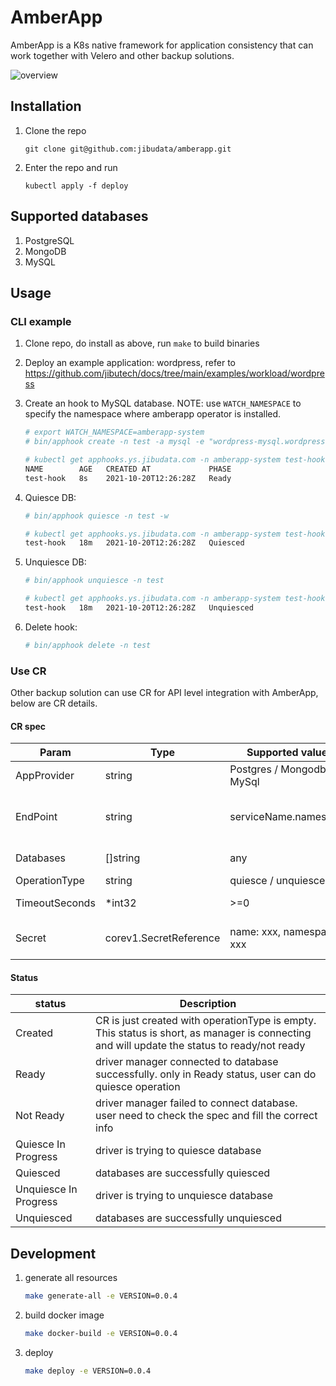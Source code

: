 # AmberApp

AmberApp is a K8s native framework for application consistency that can work together with Velero and other backup solutions.

![overview](https://gitee.com/jibutech/tech-docs/raw/master/images/amberapp-architecture.png)

## Installation

1. Clone the repo

    `git clone git@github.com:jibudata/amberapp.git`

2. Enter the repo and run

    `kubectl apply -f deploy`

## Supported databases

1. PostgreSQL
2. MongoDB
3. MySQL

## Usage

### CLI example

1. Clone repo, do install as above, run `make` to build binaries
2. Deploy an example application: wordpress, refer to <https://github.com/jibutech/docs/tree/main/examples/workload/wordpress>
3. Create an hook to MySQL database. NOTE: use `WATCH_NAMESPACE` to specify the namespace where amberapp operator is installed.

    ```bash
    # export WATCH_NAMESPACE=amberapp-system
    # bin/apphook create -n test -a mysql -e "wordpress-mysql.wordpress" -u root -p passw0rd --databases mysql

    # kubectl get apphooks.ys.jibudata.com -n amberapp-system test-hook
    NAME        AGE   CREATED AT             PHASE
    test-hook   8s    2021-10-20T12:26:28Z   Ready
    ```

4. Quiesce DB:

    ```bash
    # bin/apphook quiesce -n test -w

    # kubectl get apphooks.ys.jibudata.com -n amberapp-system test-hook
    test-hook   18m   2021-10-20T12:26:28Z   Quiesced
    ```

5. Unquiesce DB:

    ```bash
    # bin/apphook unquiesce -n test

    # kubectl get apphooks.ys.jibudata.com -n amberapp-system test-hook
    test-hook   18m   2021-10-20T12:26:28Z   Unquiesced
    ```

6. Delete hook:

    ```bash
    # bin/apphook delete -n test
    ```

### Use CR

Other backup solution can use CR for API level integration with AmberApp, below are CR details.

#### CR spec

| Param | Type | Supported values | Description |
| ----------- | ----------- | ----------- | ----------- |
| AppProvider| string| Postgres / Mongodb / MySql| DB type|
| EndPoint | string | serviceName.namespace |Endpoint to connect the applicatio service|
|Databases | []string | any | database name array|
|OperationType | string | quiesce / unquiesce ||
|TimeoutSeconds | *int32 | >=0 | timeout of operation|
|Secret |corev1.SecretReference | name: xxx, namespace: xxx | Secret to access the database|

#### Status

| status | Description |
| ---------------- | --------------------- |
| Created | CR is just created with operationType is empty. This status is short, as manager is connecting and will update the status to ready/not ready|
| Ready | driver manager connected to database successfully. only in Ready status, user can do quiesce operation|
| Not Ready | driver manager failed to connect database. user need to check the spec and fill the correct info|
| Quiesce In Progress | driver is trying to quiesce database|
| Quiesced | databases are successfully quiesced|
| Unquiesce In Progress | driver is trying to unquiesce database|
| Unquiesced | databases are successfully unquiesced|

## Development

1. generate all resources

    ```bash
    make generate-all -e VERSION=0.0.4
    ```

2. build docker image

    ```bash
    make docker-build -e VERSION=0.0.4
    ```

3. deploy

    ```bash
    make deploy -e VERSION=0.0.4
    ```
